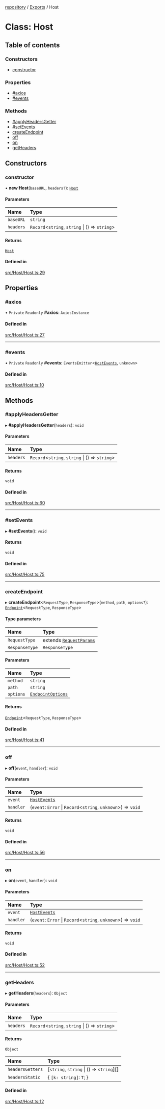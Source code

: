 [repository](../README.md) / [Exports](../modules.md) / Host

# Class: Host

## Table of contents

### Constructors

- [constructor](Host.md#constructor)

### Properties

- [#axios](Host.md##axios)
- [#events](Host.md##events)

### Methods

- [#applyHeadersGetter](Host.md##applyheadersgetter)
- [#setEvents](Host.md##setevents)
- [createEndpoint](Host.md#createendpoint)
- [off](Host.md#off)
- [on](Host.md#on)
- [getHeaders](Host.md#getheaders)

## Constructors

### constructor

• **new Host**(`baseURL`, `headers?`): [`Host`](Host.md)

#### Parameters

| Name | Type |
| :------ | :------ |
| `baseURL` | `string` |
| `headers` | `Record`\<`string`, `string` \| () => `string`\> |

#### Returns

[`Host`](Host.md)

#### Defined in

[src/Host/Host.ts:29](https://github.com/AlexKletn/repository/blob/a5dab62/src/Host/Host.ts#L29)

## Properties

### #axios

• `Private` `Readonly` **#axios**: `AxiosInstance`

#### Defined in

[src/Host/Host.ts:27](https://github.com/AlexKletn/repository/blob/a5dab62/src/Host/Host.ts#L27)

___

### #events

• `Private` `Readonly` **#events**: `EventsEmitter`\<[`HostEvents`](../modules.md#hostevents), `unknown`\>

#### Defined in

[src/Host/Host.ts:10](https://github.com/AlexKletn/repository/blob/a5dab62/src/Host/Host.ts#L10)

## Methods

### #applyHeadersGetter

▸ **#applyHeadersGetter**(`headers`): `void`

#### Parameters

| Name | Type |
| :------ | :------ |
| `headers` | `Record`\<`string`, `string` \| () => `string`\> |

#### Returns

`void`

#### Defined in

[src/Host/Host.ts:60](https://github.com/AlexKletn/repository/blob/a5dab62/src/Host/Host.ts#L60)

___

### #setEvents

▸ **#setEvents**(): `void`

#### Returns

`void`

#### Defined in

[src/Host/Host.ts:75](https://github.com/AlexKletn/repository/blob/a5dab62/src/Host/Host.ts#L75)

___

### createEndpoint

▸ **createEndpoint**\<`RequestType`, `ResponseType`\>(`method`, `path`, `options?`): [`Endpoint`](Endpoint.md)\<`RequestType`, `ResponseType`\>

#### Type parameters

| Name | Type |
| :------ | :------ |
| `RequestType` | extends [`RequestParams`](../interfaces/RequestParams.md) |
| `ResponseType` | `ResponseType` |

#### Parameters

| Name | Type |
| :------ | :------ |
| `method` | `string` |
| `path` | `string` |
| `options` | [`EndpointOptions`](../interfaces/EndpointOptions.md) |

#### Returns

[`Endpoint`](Endpoint.md)\<`RequestType`, `ResponseType`\>

#### Defined in

[src/Host/Host.ts:41](https://github.com/AlexKletn/repository/blob/a5dab62/src/Host/Host.ts#L41)

___

### off

▸ **off**(`event`, `handler`): `void`

#### Parameters

| Name | Type |
| :------ | :------ |
| `event` | [`HostEvents`](../modules.md#hostevents) |
| `handler` | (`event`: `Error` \| `Record`\<`string`, `unknown`\>) => `void` |

#### Returns

`void`

#### Defined in

[src/Host/Host.ts:56](https://github.com/AlexKletn/repository/blob/a5dab62/src/Host/Host.ts#L56)

___

### on

▸ **on**(`event`, `handler`): `void`

#### Parameters

| Name | Type |
| :------ | :------ |
| `event` | [`HostEvents`](../modules.md#hostevents) |
| `handler` | (`event`: `Error` \| `Record`\<`string`, `unknown`\>) => `void` |

#### Returns

`void`

#### Defined in

[src/Host/Host.ts:52](https://github.com/AlexKletn/repository/blob/a5dab62/src/Host/Host.ts#L52)

___

### getHeaders

▸ **getHeaders**(`headers`): `Object`

#### Parameters

| Name | Type |
| :------ | :------ |
| `headers` | `Record`\<`string`, `string` \| () => `string`\> |

#### Returns

`Object`

| Name | Type |
| :------ | :------ |
| `headersGetters` | [`string`, `string` \| () => `string`][] |
| `headersStatic` | \{ `[k: string]`: `T`;  } |

#### Defined in

[src/Host/Host.ts:12](https://github.com/AlexKletn/repository/blob/a5dab62/src/Host/Host.ts#L12)
